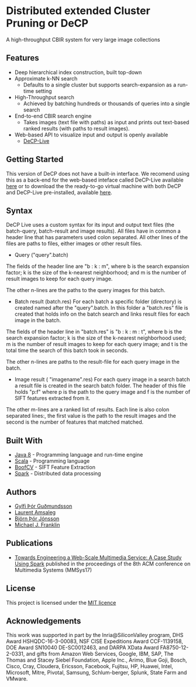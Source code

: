 # Distributed extended Cluster Pruning or DeCP 

A high-throughput CBIR system for very large image collections

## Features
* Deep hierarchical index construction, built top-down
* Approximate k-NN search 
  * Defaults to a single cluster but supports search-expansion as a run-time setting
* High-Throughput search 
  * Achieved by batching hundreds or thousands of queries into a single search
* End-to-end CBIR search engine 
	* Takes images (text file with paths) as input and prints out text-based ranked results (with paths to result images).
* Web-based API to visualize input and output is openly available
	* [DeCP-Live](http://github.com/elgerpus/DeCP-Live/)

## Getting Started

This version of DeCP does not have a built-in interface. We recomend using this as a back-end for the web-based inteface called DeCP-Live available [here](https://github.com/elgerpus/DeCP-Live/) or to download the the ready-to-go virtual machine with both DeCP and DeCP-Live pre-installed, available [here](https://link.to.vm).

## Syntax

DeCP Live uses a custom syntax for its input and output text files (the batch-query, batch-result and image results).
All files have in common a header line that has parameters used colon separated. All other lines of the files are paths to files, either images or other result files.  

* Query ("query".batch)

The fields of the header line are "b : k : m", where b is the search expansion factor; k is the size of the k-nearest neighborhood; and m is the number of result images to keep for each query image.

The other n-lines are the paths to the query images for this batch.

* Batch result (batch.res)
For each batch a specific folder (directory) is created named after the "query".batch. In this folder a "batch.res" file is created that holds info on the batch search and links result files for each image in the batch. 

The fields of the header line in "batch.res" is "b : k : m : t", where b is the search expansion factor; k is the size of the k-nearest neighborhood used; m is the number of result images to keep for each query image; and t is the total time the search of this batch took in seconds. 

The other n-lines are paths to the result-file for each query image in the batch.

* Image result ( "imagename".res)
For each query image in a search batch a result file is created in the search batch folder. The header of this file holds "p:f" where p is the path to the query image and f is the number of SIFT features extracted from it.

The other m-lines are a ranked list of results. Each line is also colon separated lines:, the first value is the path to the result images and the second is the number of features that matched matched.

## Built With

* [Java 8](http://www.oracle.com/technetwork/java/javase/overview/index.html) - Programming language and run-time engine
* [Scala](https://www.scala-lang.org/) - Programming language 
* [BoofCV](https://boofcv.org/) - SIFT Feature Extraction
* [Spark](https://spark.apache.org/) - Distributed data processing
   

## Authors

* [Gylfi Þór Guðmundsson](http://www.ru.is/starfsfolk/gylfig/)
* [Laurent Amsaleg](http://people.rennes.inria.fr/Laurent.Amsaleg/)
* [Björn Þór Jónsson](https://www.ru.is/faculty/bjorn/)
* [Michael J. Franklin](https://cs.uchicago.edu/directory/michael-franklin/)

## Publications

* [Towards Engineering a Web-Scale Multimedia Service: A Case Study Using Spark](https://hal.inria.fr/hal-01416089/document) published in the proceedings of the 8th ACM conference on Multimedia Systems (MMSys17)

## License

This project is licensed under the [MIT licence](LICENSE.md)

## Acknowledgements

This work was supported in part by the Inria@SiliconValley program, DHS Award HSHQDC-16-3-00083, NSF CISE Expeditions Award CCF-1139158, DOE Award SN10040 DE-SC0012463, and DARPA XData Award FA8750-12-2-0331, and gifts from Amazon Web Services, Google, IBM, SAP, The Thomas and Stacey Siebel Foundation, Apple Inc., Arimo, Blue Goji, Bosch, Cisco, Cray, Cloudera, Ericsson, Facebook, Fujitsu, HP, Huawei, Intel, Microsoft, Mitre, Pivotal, Samsung, Schlum\-berger, Splunk, State Farm and VMware.
